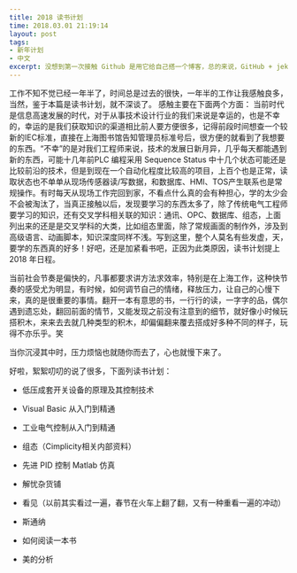 ```yaml
---
title: 2018 读书计划
time: 2018.03.01 21:19:14
layout: post
tags:
- 新年计划
- 中文
excerpt: 没想到第一次接触 Github 是用它给自己搭一个博客，总的来说，GitHub + jekyll 都是我比较陌生的，在本文中，零零碎碎记录一些在搭博客过程中遇到的一些小问题。
---
```


工作不知不觉已经一年半了，时间总是过去的很快，一年半的工作让我感触良多，当然，鉴于本篇是读书计划，就不深谈了。
感触主要在下面两个方面：
当前时代是信息高速发展的时代，对于从事技术设计行业的我们来说是幸运的，也是不幸的，幸运的是我们获取知识的渠道相比前人要方便很多，记得前段时间想查一个较新的IEC标准，直接在上海图书馆告知管理员标准号后，很方便的就看到了我想要的东西。“不幸”的是对我们工程师来说，技术的发展日新月异，几乎每天都能遇到新的东西，可能十几年前PLC 编程采用 Sequence Status 中十几个状态可能还是比较前沿的技术，但是到现在一个自动化程度比较高的项目，上百个也是正常，读取状态也不单单从现场传感器读/写数据，和数据库、HMI、TOS产生联系也是常规操作。有时每天从现场工作完回到家，不看点什么真的会有种担心，学的太少会不会被淘汰了，当真正接触以后，发现要学习的东西太多了，除了传统电气工程师要学习的知识，还有交叉学科相关联的知识：通讯、OPC、数据库、组态，上面列出来的还是是交叉学科的大类，比如组态里面，除了常规画面的制作外，涉及到高级语言、动画脚本，知识深度同样不浅。写到这里，整个人莫名有些发虚，天，要学的东西真的好多！好吧，还是加紧看书吧，正因为此类原因，读书计划提上 2018 年日程。

当前社会节奏是偏快的，凡事都要求讲方法求效率，特别是在上海工作，这种快节奏的感受尤为明显，有时候，如何调节自己的情绪，释放压力，让自己的心慢下来，真的是很重要的事情。翻开一本有意思的书，一行行的读，一字字的品，偶尔遇到遗忘处，翻回前面的情节，又能发现之前没有注意到的细节，就好像小时候玩搭积木，来来去去就几种类型的积木，却偏偏翻来覆去搭成好多种不同的样子，玩得不亦乐乎。笑

当你沉浸其中时，压力烦恼也就随你而去了，心也就慢下来了。

好啦，絮絮叨叨的说了很多，下面列读书计划：
- 低压成套开关设备的原理及其控制技术
- Visual Basic 从入门到精通
- 工业电气控制从入门到精通
- 组态（Cimplicity相关内部资料）
- 先进 PID 控制 Matlab 仿真


- 解忧杂货铺
- 看见（以前其实看过一遍，春节在火车上翻了翻，又有一种重看一遍的冲动）
- 斯通纳
- 如何阅读一本书
- 美的分析
